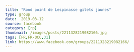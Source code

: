 ```yaml
---
title: "Rond point de Lespinasse gilets jaunes"
type: group
date:  2019-03-12
source: facebook
category: [rp]
thumbnail: /images/posts/2211328219082166.jpg
tags: [FR,FR-OCC,31]
link: https://www.facebook.com/groups/2211328219082166/
---
```


